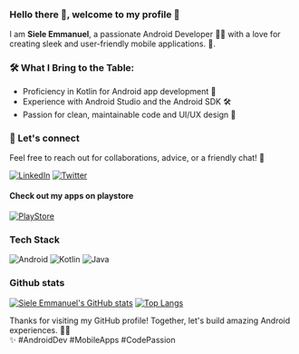 ### Hello there 👋, welcome to my profile :handshake:
I am <b> Siele Emmanuel</b>, a passionate Android Developer 📱🤖 with a love for creating sleek and user-friendly mobile applications. 🚀.

### 🛠️ What I Bring to the Table:
- Proficiency in Kotlin for Android app development 🧩
- Experience with Android Studio and the Android SDK 🛠️
- Passion for clean, maintainable code and UI/UX design 🎨
<!--### 💡 Desired result:
- Contribute to open-source Android projects to give back to the community 🤝
- Collaborate with experienced developers to expand my knowledge 🚀
- Transform innovative app ideas into reality 🌠 -->

### :handshake: Let's connect
 Feel free to reach out for collaborations, advice, or a friendly chat! 💬

<a href="https://www.linkedin.com/in/siele-emmanuel/">![LinkedIn](https://img.shields.io/badge/linkedin-%230077B5.svg?style=for-the-badge&logo=linkedin&logoColor=white)</a>   <a href="https://twitter.com/SieleKim/">![Twitter](https://img.shields.io/badge/X-000000?style=for-the-badge&logo=x&logoColor=white)</a> 

#### Check out my apps on playstore
<a href="https://play.google.com/store/apps/dev?id=7022174429412939076/">![PlayStore](https://img.shields.io/badge/Google_Play-414141?style=for-the-badge&logo=google-play&logoColor=white)</a>

### Tech Stack
![Android](https://img.shields.io/badge/Android-3DDC84?style=for-the-badge&logo=android&logoColor=white) ![Kotlin](https://img.shields.io/badge/kotlin-%230095D5.svg?style=for-the-badge&logo=kotlin&logoColor=white) ![Java](https://img.shields.io/badge/java-%23ED8B00.svg?style=for-the-badge&logo=java&logoColor=white) 

<!--🌱 I’m currently learning unit/UI Testing android 
- 💬 Ask me about android-->
### Github stats
[![Siele Emmanuel's GitHub stats](https://github-readme-stats.vercel.app/api?username=sieleemmanuel&include_all_commits=true&show_icons=true&theme=merko&line_height=20)](https://github.com/sieleemmanuel/github-readme-stats) 
[![Top Langs](https://github-readme-stats.vercel.app/api/top-langs/?username=sieleemmanuel&layout=compact&theme=merko)](https://github.com/sieleemmanuel/github-readme-stats)

Thanks for visiting my GitHub profile! Together, let's build amazing Android experiences. 🙌🏼 <br>
✨ #AndroidDev #MobileApps #CodePassion

